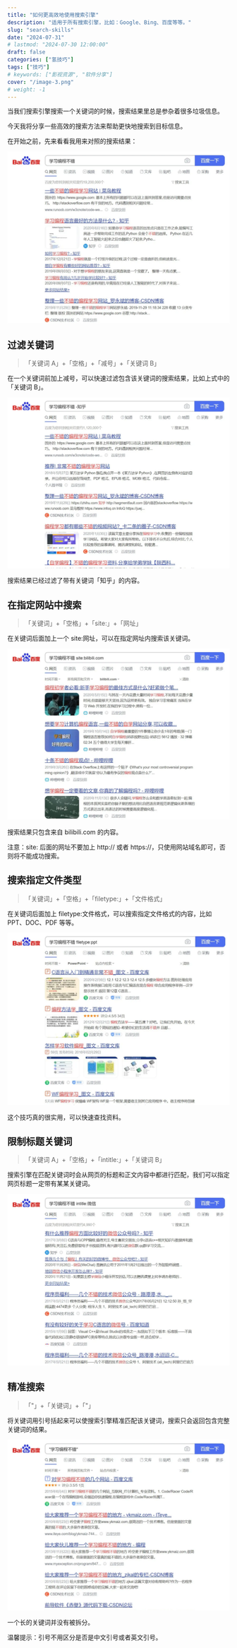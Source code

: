 ```yaml
---
title: "如何更高效地使用搜索引擎"
description: "适用于所有搜索引擎，比如：Google、Bing、百度等等。"
slug: "search-skills"
date: "2024-07-31"
# lastmod: "2024-07-30 12:00:00"
draft: false
categories: ["氢技巧"]
tags: ["技巧"]
# keywords: ["影视资源", "软件分享"]
cover: "/image-3.png"
# weight: -1
---
```


当我们搜索引擎搜索一个关键词的时候，搜索结果里总是参杂着很多垃圾信息。

今天我将分享一些高效的搜索方法来帮助更快地搜索到目标信息。

在开始之前，先来看看我用来对照的搜索结果：

![最普通的搜索方法](image.png)

## 过滤关键词

> 「关键词 A」+「空格」+「减号」+「关键词 B」

在一个关键词前加上减号，可以快速过滤包含该关键词的搜索结果，比如上式中的「关键词 B」。

![过滤关键词「知乎」](image-1.png)

搜索结果已经过滤了带有关键词「知乎」的内容。

## 在指定网站中搜索 

> 「关键词」+「空格」+「site:」+「网址」

在关键词后面加上一个 site:网址，可以在指定网址内搜索该关键词。

![指定网址搜索](image-2.png)

搜索结果只包含来自 bilibili.com 的内容。

注意：site: 后面的网址不要加上 http:// 或者 https://，只使用网站域名即可，否则将不能成功搜索。

## 搜索指定文件类型

> 「关键词」+「空格」+「filetype:」+「文件格式」

在关键词后面加上 filetype:文件格式，可以搜索指定文件格式的内容，比如 PPT、DOC、PDF 等等。

![指定文件格式](image-3.png)

这个技巧真的很实用，可以快速查找资料。

## 限制标题关键词

> 「关键词 A」+「空格」+「intitle:」+「关键词 B」

搜索引擎在匹配关键词时会从网页的标题和正文内容中都进行匹配，我们可以指定网页标题一定带有某某关键词。

![限制标题关键词](image-4.png)

## 精准搜索

> 「"」+「关键词」+「"」

将关键词用引号括起来可以使搜索引擎精准匹配该关键词，搜索只会返回包含完整关键词的结果。

![精准匹配关键词](image-5.png)

一个长的关键词并没有被拆分。

温馨提示：引号不用区分是否是中文引号或者英文引号。